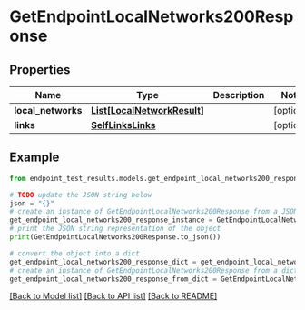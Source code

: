 # GetEndpointLocalNetworks200Response


## Properties

Name | Type | Description | Notes
------------ | ------------- | ------------- | -------------
**local_networks** | [**List[LocalNetworkResult]**](LocalNetworkResult.md) |  | [optional] 
**links** | [**SelfLinksLinks**](SelfLinksLinks.md) |  | [optional] 

## Example

```python
from endpoint_test_results.models.get_endpoint_local_networks200_response import GetEndpointLocalNetworks200Response

# TODO update the JSON string below
json = "{}"
# create an instance of GetEndpointLocalNetworks200Response from a JSON string
get_endpoint_local_networks200_response_instance = GetEndpointLocalNetworks200Response.from_json(json)
# print the JSON string representation of the object
print(GetEndpointLocalNetworks200Response.to_json())

# convert the object into a dict
get_endpoint_local_networks200_response_dict = get_endpoint_local_networks200_response_instance.to_dict()
# create an instance of GetEndpointLocalNetworks200Response from a dict
get_endpoint_local_networks200_response_from_dict = GetEndpointLocalNetworks200Response.from_dict(get_endpoint_local_networks200_response_dict)
```
[[Back to Model list]](../README.md#documentation-for-models) [[Back to API list]](../README.md#documentation-for-api-endpoints) [[Back to README]](../README.md)


